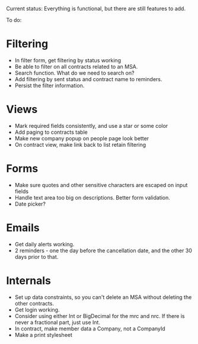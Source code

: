 Current status: Everything is functional, but there are still features to add.

To do:

Filtering
=========
* In filter form, get filtering by status working
* Be able to filter on all contracts related to an MSA.
* Search function. What do we need to search on?
* Add filtering by sent status and contract name to reminders.
* Persist the filter information.

Views
=====
* Mark required fields consistently, and use a star or some color
* Add paging to contracts table
* Make new company popup on people page look better
* On contract view, make link back to list retain filtering

Forms
=====
* Make sure quotes and other sensitive characters are escaped on input fields
* Handle text area too big on descriptions. Better form validation.
* Date picker?

Emails
======
* Get daily alerts working.
* 2 reminders - one the day before the cancellation date, and the other 30 days prior to that.

Internals
=========
* Set up data constraints, so you can't delete an MSA without deleting the other contracts.
* Get login working.
* Consider using either Int or BigDecimal for the mrc and nrc. If there is never a fractional part, just use Int.
* In contract, make member data a Company, not a CompanyId
* Make a print stylesheet
